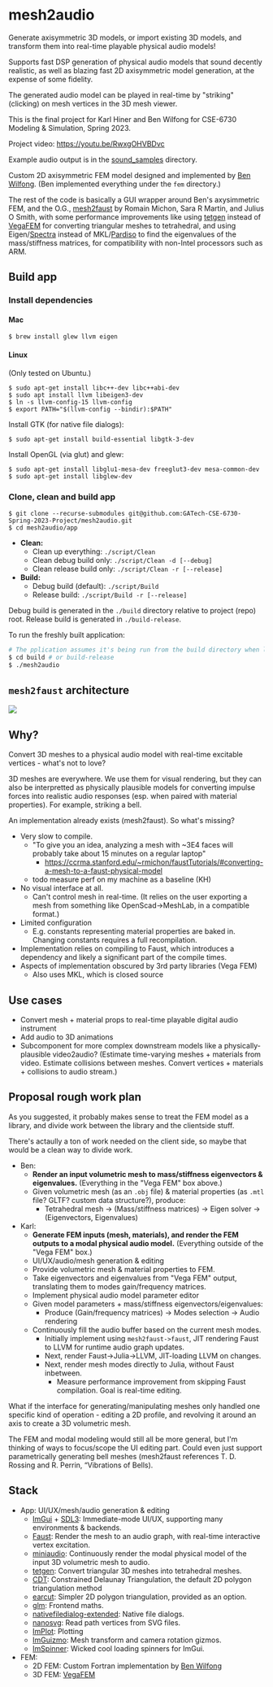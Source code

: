 # mesh2audio

Generate axisymmetric 3D models, or import existing 3D models, and transform them into real-time playable physical audio models!

Supports fast DSP generation of physical audio models that sound decently realistic, as well as blazing fast 2D axisymmetric model generation, at the expense of some fidelity.

The generated audio model can be played in real-time by "striking" (clicking) on mesh vertices in the 3D mesh viewer.

This is the final project for Karl Hiner and Ben Wilfong for CSE-6730 Modeling & Simulation, Spring 2023.

Project video: https://youtu.be/RwxgOHVBDvc

Example audio output is in the [sound_samples](sound_samples/) directory.

Custom 2D axisymmetric FEM model designed and implemented by [Ben Wilfong](https://github.com/wilfonba).
(Ben implemented everything under the `fem` directory.)

The rest of the code is basically a GUI wrapper around Ben's axysimmetric FEM, and the O.G., [mesh2faust](https://hal.science/hal-03162901/document) by Romain Michon, Sara R Martin, and Julius O Smith, with some performance improvements like using [tetgen](https://github.com/libigl/tetgen) instead of [VegaFEM](https://viterbi-web.usc.edu/~jbarbic/vega/) for converting triangular meshes to tetrahedral, and using Eigen/[Spectra](https://github.com/yixuan/spectra) instead of MKL/[Pardiso](https://www.intel.com/content/www/us/en/docs/onemkl/developer-reference-c/2023-0/onemkl-pardiso-parallel-direct-sparse-solver-iface.html) to find the eigenvalues of the mass/stiffness matrices, for compatibility with non-Intel processors such as ARM.

## Build app

### Install dependencies

#### Mac

```shell
$ brew install glew llvm eigen
```

#### Linux

(Only tested on Ubuntu.)

```shell
$ sudo apt-get install libc++-dev libc++abi-dev
$ sudo apt install llvm libeigen3-dev
$ ln -s llvm-config-15 llvm-config
$ export PATH="$(llvm-config --bindir):$PATH"
```

Install GTK (for native file dialogs):

```shell
$ sudo apt-get install build-essential libgtk-3-dev
```

Install OpenGL (via glut) and glew:

```shell
$ sudo apt-get install libglu1-mesa-dev freeglut3-dev mesa-common-dev
$ sudo apt-get install libglew-dev
```

### Clone, clean and build app

```shell
$ git clone --recurse-submodules git@github.com:GATech-CSE-6730-Spring-2023-Project/mesh2audio.git
$ cd mesh2audio/app
```

- **Clean:**
  - Clean up everything: `./script/Clean`
  - Clean debug build only: `./script/Clean -d [--debug]`
  - Clean release build only: `./script/Clean -r [--release]`
- **Build:**
  - Debug build (default): `./script/Build`
  - Release build: `./script/Build -r [--release]`

Debug build is generated in the `./build` directory relative to project (repo) root.
Release build is generated in `./build-release`.

To run the freshly built application:

```sh
# The pplication assumes it's being run from the build directory when locating its resource files.
$ cd build # or build-release
$ ./mesh2audio
```

## `mesh2faust` architecture

![](mesh2faust_impl_overview.png)

## Why?

Convert 3D meshes to a physical audio model with real-time excitable vertices - what's not to love?

3D meshes are everywhere.
We use them for visual rendering, but they can also be interpretted as physically plausible models for converting impulse forces into realistic audio responses (esp. when paired with material properties).
For example, striking a bell.

An implementation already exists (mesh2faust).
So what's missing?

- Very slow to compile.
  - "To give you an idea, analyzing a mesh with ~3E4 faces will probably take about 15 minutes on a regular laptop"
    - https://ccrma.stanford.edu/~rmichon/faustTutorials/#converting-a-mesh-to-a-faust-physical-model
  - todo measure perf on my machine as a baseline (KH)
- No visual interface at all.
  - Can't control mesh in real-time.
    (It relies on the user exporting a mesh from something like OpenScad->MeshLab, in a compatible format.)
- Limited configuration
  - E.g. constants representing material properties are baked in.
    Changing constants requires a full recompilation.
- Implementation relies on compiling to Faust, which introduces a dependency and likely a significant part of the compile times.
- Aspects of implementation obscured by 3rd party libraries (Vega FEM)
  - Also uses MKL, which is closed source

## Use cases

- Convert mesh + material props to real-time playable digital audio instrument
- Add audio to 3D animations
- Subcomponent for more complex downstream models like a physically-plausible video2audio?
  (Estimate time-varying meshes + materials from video. Estimate collisions between meshes. Convert vertices + materials + collisions to audio stream.)

## Proposal rough work plan

As you suggested, it probably makes sense to treat the FEM model as a library, and divide work between the library and the clientside stuff.

There's actaully a ton of work needed on the client side, so maybe that would be a clean way to divide work.

- Ben:
  - **Render an input volumetric mesh to mass/stiffness eigenvectors & eigenvalues.** (Everything in the "Vega FEM" box above.)
  - Given volumetric mesh (as an `.obj` file) & material properties (as `.mtl` file? GLTF? custom data structure?), produce:
    - Tetrahedral mesh -> (Mass/stiffness matrices) -> Eigen solver -> (Eigenvectors, Eigenvalues)
- Karl:
  - **Generate FEM inputs (mesh, materials), and render the FEM outputs to a modal physical audio model.** (Everything outside of the "Vega FEM" box.)
  - UI/UX/audio/mesh generation & editing
  - Provide volumetric mesh & material properties to FEM.
  - Take eigenvectors and eigenvalues from "Vega FEM" output, translating them to modes gain/frequency matrices.
  - Implement physical audio model parameter editor
  - Given model parameters + mass/stiffness eigenvectors/eigenvalues:
    - Produce (Gain/frequency matrices) -> Modes selection -> Audio rendering
  - Continuously fill the audio buffer based on the current mesh modes.
    - Initially implement using `mesh2faust->faust`, JIT rendering Faust to LLVM for runtime audio graph updates.
    - Next, render Faust->Julia->LLVM, JIT-loading LLVM on changes.
    - Next, render mesh modes directly to Julia, without Faust inbetween.
      - Measure performance improvement from skipping Faust compilation.
        Goal is real-time editing.

What if the interface for generating/manipulating meshes only handled one specific kind of operation - editing a 2D profile, and revolving it around an axis to create a 3D volumetric mesh.

The FEM and modal modeling would still all be more general, but I'm thinking of ways to focus/scope the UI editing part.
Could even just support parametrically generating bell meshes (mesh2faust references T. D. Rossing and R. Perrin, “Vibrations of Bells).

## Stack

- App: UI/UX/mesh/audio generation & editing
  - [ImGui](https://github.com/ocornut/imgui) + [SDL3](https://github.com/libsdl-org/SDL): Immediate-mode UI/UX, supporting many environments & backends.
  - [Faust](https://github.com/grame-cncm/faust): Render the mesh to an audio graph, with real-time interactive vertex excitation.
  - [miniaudio](https://github.com/mackron/miniaudio): Continuously render the modal physical model of the input 3D volumetric mesh to audio.
  - [tetgen](https://github.com/libigl/tetgen): Convert triangular 3D meshes into tetrahedral meshes.
  - [CDT](https://github.com/artem-ogre/CDT): Constrained Delaunay Triangulation, the default 2D polygon triangulation method
  - [earcut](https://github.com/mapbox/earcut.hpp): Simpler 2D polygon triangulation, provided as an option.
  - [glm](https://github.com/g-truc/glm): Frontend maths.
  - [nativefiledialog-extended](https://github.com/btzy/nativefiledialog-extended): Native file dialogs.
  - [nanosvg](https://github.com/memononen/nanosvg): Read path vertices from SVG files.
  - [ImPlot](https://github.com/epezent/implot): Plotting
  - [ImGuizmo](https://github.com/CedricGuillemet/ImGuizmo): Mesh transform and camera rotation gizmos.
  - [ImSpinner](https://github.com/dalerank/imspinner): Wicked cool loading spinners for ImGui.
- FEM:
  - 2D FEM: Custom Fortran implementation by [Ben Wilfong](https://github.com/wilfonba)
  - 3D FEM: [VegaFEM](https://github.com/grame-cncm/faust/tree/master-dev/tools/physicalModeling/mesh2faust/vega)
